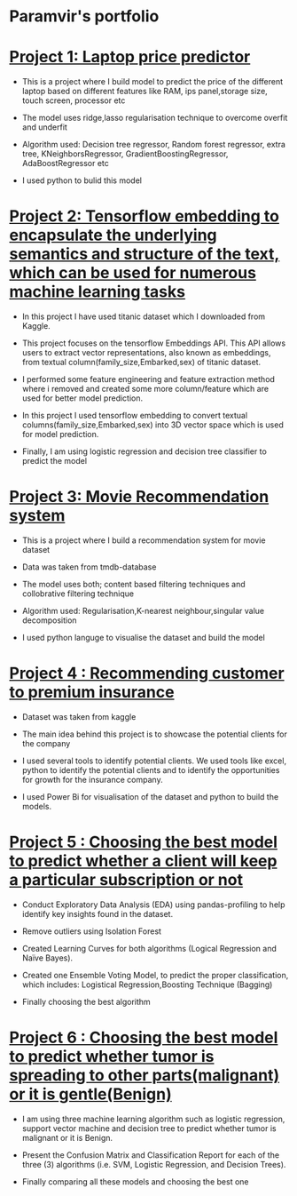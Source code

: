 # Paramvir's portfolio

# [Project 1: Laptop price predictor](https://github.com/sparambali/laptop-price-predictor)

* This is a project where I build model to predict the price of the different laptop based on different features like RAM, ips panel,storage size, touch screen, processor etc

* The model uses  ridge,lasso regularisation technique to overcome overfit and underfit

* Algorithm used: Decision tree regressor, Random forest regressor, extra tree, KNeighborsRegressor, GradientBoostingRegressor, AdaBoostRegressor etc 

* I used python to bulid this model

# [Project 2: Tensorflow embedding to encapsulate the underlying semantics and structure of the text, which  can be used for numerous machine learning tasks](https://github.com/sparambali/Tensorflow-embedding-to-convert-text-column-into-numerical)

* In this project I have used titanic dataset which I downloaded from Kaggle.

* This project focuses on the tensorflow Embeddings API. This API allows users to extract vector representations, also known as embeddings, from textual column(family_size,Embarked,sex) of titanic dataset.

* I performed some feature engineering and feature extraction method where i removed and created some more column/feature which are used for better model prediction.

* In this project I used tensorflow embedding to convert textual columns(family_size,Embarked,sex) into 3D vector space which is used for model prediction.

* Finally, I am using logistic regression and decision tree classifier to predict the model

# [Project 3: Movie Recommendation system](https://github.com/sparambali/movie-recommending-system)

* This is a project where I build a recommendation system for  movie dataset

* Data was taken from tmdb-database

* The model uses both; content based filtering techniques and collobrative filtering technique

* Algorithm used: Regularisation,K-nearest neighbour,singular value decomposition

* I  used python languge to visualise the dataset and build the model

# [Project 4 : Recommending customer to premium insurance](https://github.com/sparambali/capstone-project1)

* Dataset was taken from  kaggle

* The main idea behind this project is to showcase the potential clients for the company

* I used several tools to identify potential clients. We  used tools like excel, python to identify the potential clients and to identify the opportunities for growth for the insurance company.

* I used Power Bi  for visualisation of the dataset and  python to build the models.

# [Project 5 : Choosing the best model to predict whether a client will keep a particular subscription or not](https://github.com/sparambali/wireless-churn-prediction)

* Conduct Exploratory Data Analysis (EDA) using pandas-profiling to help identify key insights found in the dataset.
 
* Remove outliers using Isolation Forest

* Created Learning Curves for both algorithms (Logical Regression and Naïve Bayes).

* Created one  Ensemble Voting Model, to predict the proper classification, which includes: Logistical Regression,Boosting Technique (Bagging)

*  Finally choosing the best algorithm

# [Project 6 : Choosing the best model to predict whether tumor is spreading to other parts(malignant) or it is gentle(Benign)](https://github.com/sparambali/illnessstudy_prediction)

* I am  using three machine learning algorithm such as logistic regression, support vector machine and decision tree to predict whether tumor is malignant or it is Benign.

* 	Present the Confusion Matrix and Classification Report for each of the three (3) algorithms (i.e. SVM, Logistic Regression, and Decision Trees).

* Finally comparing all these models and choosing the best one 










